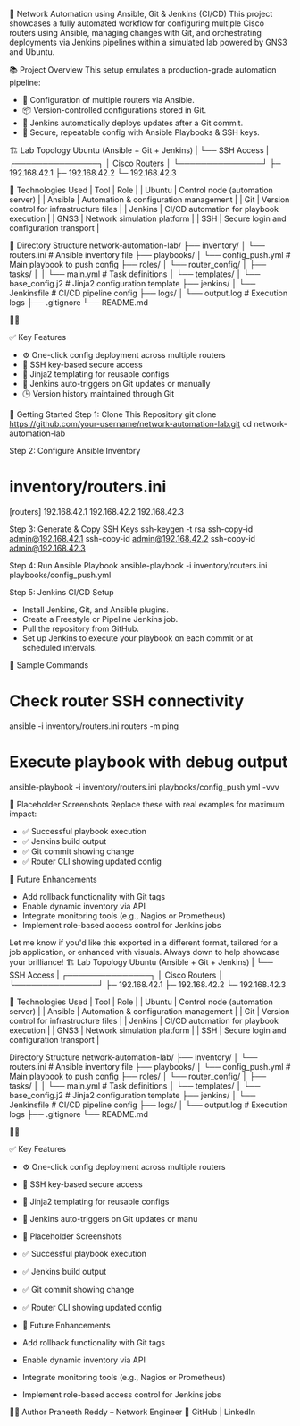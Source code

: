   🧠 Network Automation using Ansible, Git & Jenkins (CI/CD)
This project showcases a fully automated workflow for configuring multiple Cisco routers using Ansible, managing changes with Git, and orchestrating deployments via Jenkins pipelines within a simulated lab powered by GNS3 and Ubuntu.

📚 Project Overview
This setup emulates a production-grade automation pipeline:
- 🔄 Configuration of multiple routers via Ansible.
- 📦 Version-controlled configurations stored in Git.
- 🚀 Jenkins automatically deploys updates after a Git commit.
- 🔐 Secure, repeatable config with Ansible Playbooks & SSH keys.

🏗️ Lab Topology
Ubuntu (Ansible + Git + Jenkins)
      |
      └── SSH Access
            |
      ┌───────────────┐
      │ Cisco Routers │
      └───────────────┘
         ├─ 192.168.42.1
         ├─ 192.168.42.2
         └─ 192.168.42.3



🔧 Technologies Used
| Tool | Role | 
| Ubuntu | Control node (automation server) | 
| Ansible | Automation & configuration management | 
| Git | Version control for infrastructure files | 
| Jenkins | CI/CD automation for playbook execution | 
| GNS3 | Network simulation platform | 
| SSH | Secure login and configuration transport | 



📁 Directory Structure
network-automation-lab/
├── inventory/
│   └── routers.ini           # Ansible inventory file
├── playbooks/
│   └── config_push.yml       # Main playbook to push config
├── roles/
│   └── router_config/
│       ├── tasks/
│       │   └── main.yml      # Task definitions
│       └── templates/
│           └── base_config.j2 # Jinja2 configuration template
├── jenkins/
│   └── Jenkinsfile           # CI/CD pipeline config
├── logs/
│   └── output.log            # Execution logs
├── .gitignore
└── README.md



✅ Key Features
- ⚙️ One-click config deployment across multiple routers
- 🔐 SSH key-based secure access
- 🧩 Jinja2 templating for reusable configs
- 🔁 Jenkins auto-triggers on Git updates or manually
- 🕒 Version history maintained through Git

🚀 Getting Started
Step 1: Clone This Repository
git clone https://github.com/your-username/network-automation-lab.git
cd network-automation-lab


Step 2: Configure Ansible Inventory
# inventory/routers.ini
[routers]
192.168.42.1
192.168.42.2
192.168.42.3


Step 3: Generate & Copy SSH Keys
ssh-keygen -t rsa
ssh-copy-id admin@192.168.42.1
ssh-copy-id admin@192.168.42.2
ssh-copy-id admin@192.168.42.3


Step 4: Run Ansible Playbook
ansible-playbook -i inventory/routers.ini playbooks/config_push.yml


Step 5: Jenkins CI/CD Setup
- Install Jenkins, Git, and Ansible plugins.
- Create a Freestyle or Pipeline Jenkins job.
- Pull the repository from GitHub.
- Set up Jenkins to execute your playbook on each commit or at scheduled intervals.

🧪 Sample Commands
# Check router SSH connectivity
ansible -i inventory/routers.ini routers -m ping

# Execute playbook with debug output
ansible-playbook -i inventory/routers.ini playbooks/config_push.yml -vvv



📸 Placeholder Screenshots
Replace these with real examples for maximum impact:
- ✅ Successful playbook execution
- ✅ Jenkins build output
- ✅ Git commit showing change
- ✅ Router CLI showing updated config

🌱 Future Enhancements
- Add rollback functionality with Git tags
- Enable dynamic inventory via API
- Integrate monitoring tools (e.g., Nagios or Prometheus)
- Implement role-based access control for Jenkins jobs

Let me know if you'd like this exported in a different format, tailored for a job application, or enhanced with visuals. Always down to help showcase your brilliance!
🏗️ Lab Topology
Ubuntu (Ansible + Git + Jenkins)
      |
      └── SSH Access
            |
      ┌───────────────┐
      │ Cisco Routers │
      └───────────────┘
         ├─ 192.168.42.1
         ├─ 192.168.42.2
         └─ 192.168.42.3



🔧 Technologies Used
| Tool | Role | 
| Ubuntu | Control node (automation server) | 
| Ansible | Automation & configuration management | 
| Git | Version control for infrastructure files | 
| Jenkins | CI/CD automation for playbook execution | 
| GNS3 | Network simulation platform | 
| SSH | Secure login and configuration transport | 

Directory Structure
network-automation-lab/
├── inventory/
│   └── routers.ini           # Ansible inventory file
├── playbooks/
│   └── config_push.yml       # Main playbook to push config
├── roles/
│   └── router_config/
│       ├── tasks/
│       │   └── main.yml      # Task definitions
│       └── templates/
│           └── base_config.j2 # Jinja2 configuration template
├── jenkins/
│   └── Jenkinsfile           # CI/CD pipeline config
├── logs/
│   └── output.log            # Execution logs
├── .gitignore
└── README.md



✅ Key Features
- ⚙️ One-click config deployment across multiple routers
- 🔐 SSH key-based secure access
- 🧩 Jinja2 templating for reusable configs
- 🔁 Jenkins auto-triggers on Git updates or manu

- 📸 Placeholder Screenshots
- ✅ Successful playbook execution
- ✅ Jenkins build output
- ✅ Git commit showing change
- ✅ Router CLI showing updated config
- 🌱 Future Enhancements
- Add rollback functionality with Git tags
- Enable dynamic inventory via API
- Integrate monitoring tools (e.g., Nagios or Prometheus)
- Implement role-based access control for Jenkins jobs

🙋‍♂ Author
Praneeth Reddy – Network Engineer
🔗 GitHub | LinkedIn






